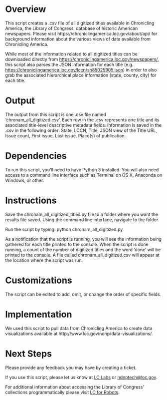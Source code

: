 <h1>Overview</h1>
This script creates a .csv file of all digitized titles available in Chronicling America, the Library of Congress’ database of historic American newspapers.  Please visit https://chroniclingamerica.loc.gov/about/api/  for background information about the various views of data available from Chronicling America. 

While most of the information related to all digitized titles can be downloaded directly from https://chroniclingamerica.loc.gov/newspapers/, this script also parses the JSON information for each title (e.g. https://chroniclingamerica.loc.gov/lccn/sn85025905.json) in order to also grab the associated hierarchical place information (state, county, city) for each title. 


<h1>Output</h1>
The output from this script is one .csv file named ‘chronam_all_digitized.csv’. Each row in the .csv represents one title and its associated title-level descriptive metadata fields. Information is saved in the .csv in the following order: State, LCCN, Title, JSON view of the Title URL, Issue count, First issue, Last issue, Place(s) of publication.


<h1>Dependencies</h1>
To run this script, you'll need to have Python 3 installed. You will also need access to a command line interface such as Terminal on OS X, Anaconda on Windows, or other.

<h1>Instructions</h1>

Save the chronam_all_digitized_titles.py file to a folder where you want the results file saved.  Using the command line interface, navigate to the folder.

Run the script by typing: python chronam_all_digitized.py

As a notification that the script is running, you will see the information being gathered for each title printed to the console.  When the script is done running, a count of the number of digitized titles and the word ‘done’ will be printed to the console. A file called chronam_all_digitized.csv will appear at the location where the script was run.

<h1>Customizations</h1>
The script can be edited to add, omit, or change the order of specific fields.  

<h1>Implementation</h1>
We used this script to pull data from Chronicling America to create data visualizations available at http://www.loc.gov/ndnp/data-visualizations/. 

<h1>Next Steps</h1>
Please provide any feedback you may have by creating a ticket.

If you use this script, please let us know at <a href="https://twitter.com/LC_Labs">LC Labs</a> or <a href="mailto:ndnptech@loc.gov">ndnptech@loc.gov</a>.

For additional information about accessing the Library of Congress’ collections programmatically please visit <a href="https://labs.loc.gov/lc-for-robots/">LC for Robots</a>.


